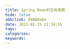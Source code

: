 ```yaml
---
title: Spring Bean的生命周期
hide: false
abbrlink: 89080a8e
date: 2022-02-15 22:34:55
tags:
categories:
keywords:
---
```

